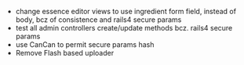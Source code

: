 * change essence editor views to use ingredient form field, instead of body, bcz of consistence and rails4 secure params
* test all admin controllers create/update methods bcz. rails4 secure params
* use CanCan to permit secure params hash
* Remove Flash based uploader
